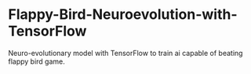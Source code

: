 # Flappy-Bird-Neuroevolution-with-TensorFlow
Neuro-evolutionary model with TensorFlow to train ai capable of beating flappy bird game. 
